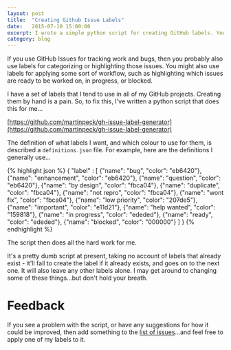 ```yaml
---
layout: post
title:  "Creating Github Issue Labels"
date:   2015-07-10 15:00:00
excerpt: I wrote a simple python script for creating GitHub labels. You're welcome.
category: blog
---
```


If you use GitHub Issues for tracking work and bugs, then you probably also use labels for categorizing or highlighting those issues. You might also use labels for applying some sort of workflow, such as highlighting which issues are ready to be worked on, in progress, or blocked.

I have a set of labels that I tend to use in all of my GitHub projects. Creating them by hand is a pain. So, to fix this, I've written a python script that does this for me...

[https://github.com/martinpeck/gh-issue-label-generator](https://github.com/martinpeck/gh-issue-label-generator)

The definition of what labels I want, and which colour to use for them, is described a `definitions.json` file. For example, here are the definitions I generally use...

{% highlight json %}
{
  "label" : [
    {"name": "bug", "color": "eb6420"},
    {"name": "enhancement", "color": "eb6420"},
    {"name": "question", "color": "eb6420"},
    {"name": "by design", "color": "fbca04"},
    {"name": "duplicate", "color": "fbca04"},
    {"name": "not repro", "color": "fbca04"},
    {"name": "wont fix", "color": "fbca04"},
    {"name": "low priority", "color": "207de5"},
    {"name": "important", "color": "e11d21"},
    {"name": "help wanted", "color": "159818"},
    {"name": "in progress", "color": "ededed"},
    {"name": "ready", "color": "ededed"},
    {"name": "blocked", "color": "000000"}
  ]
}
{% endhighlight %}

The script then does all the hard work for me.

It's a pretty dumb script at present, taking no account of labels that already exist - it'll fail to create the label if it already exists, and goes on to the next one. It will also leave any other labels alone. I may get around to changing some of these things...but don't hold your breath.

# Feedback

If you see a problem with the script, or have any suggestions for how it could be improved, then add something to the [list of issues][list_of_issues]...and feel free to apply one of my labels to it.

[list_of_issues]:(https://github.com/martinpeck/gh-issue-label-generator/issues)

